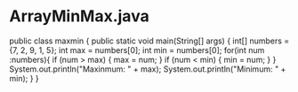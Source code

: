 # ArrayMinMax.java

public class maxmin {
    public static void main(String[] args) {
        int[] numbers = {7, 2, 9, 1, 5};
        int max = numbers[0];
        int min = numbers[0];
        for(int num :numbers){
            if (num > max) {
                max = num;
            }
            if (num < min) {
                min = num;
            }
        }
        System.out.println("Maxinmum: " + max);
        System.out.println("Minimum: " + min);
    }
}
